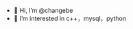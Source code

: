 - 👋 Hi, I’m @changebe
- 👀 I’m interested in c++，mysql，python

<!---
changebe/changebe is a ✨ special ✨ repository because its `README.md` (this file) appears on your GitHub profile.
You can click the Preview link to take a look at your changes.
--->
